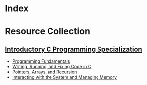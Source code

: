 # Index

# Resource Collection

## [Introductory C Programming Specialization](https://www.coursera.org/specializations/c-programming)
- [Programming Fundamentals](https://www.coursera.org/learn/programming-fundamentals?specialization=c-programming)
- [Writing, Running, and Fixing Code in C](https://www.coursera.org/learn/writing-running-fixing-code?specialization=c-programming)
- [Pointers, Arrays, and Recursion](https://www.coursera.org/learn/pointers-arrays-recursion?specialization=c-programming)
- [Interacting with the System and Managing Memory](https://www.coursera.org/learn/interacting-system-managing-memory?specialization=c-programming)

